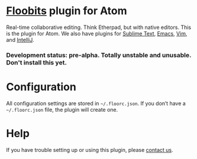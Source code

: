 # [Floobits](https://floobits.com/) plugin for Atom

Real-time collaborative editing. Think Etherpad, but with native editors. This is the plugin for Atom. We also have plugins for [Sublime Text](https://github.com/Floobits/floobits-sublime), [Emacs](https://github.com/Floobits/floobits-emacs), [Vim](https://github.com/Floobits/floobits-vim), and [IntelliJ](https://github.com/Floobits/floobits-intellij).

### Development status: pre-alpha. Totally unstable and unusable. Don't install this yet.

# Configuration

All configuration settings are stored in `~/.floorc.json`. If you don’t have a `~/.floorc.json` file, the plugin will create one.

# Help

If you have trouble setting up or using this plugin, please [contact us](https://floobits.com/help#support).
